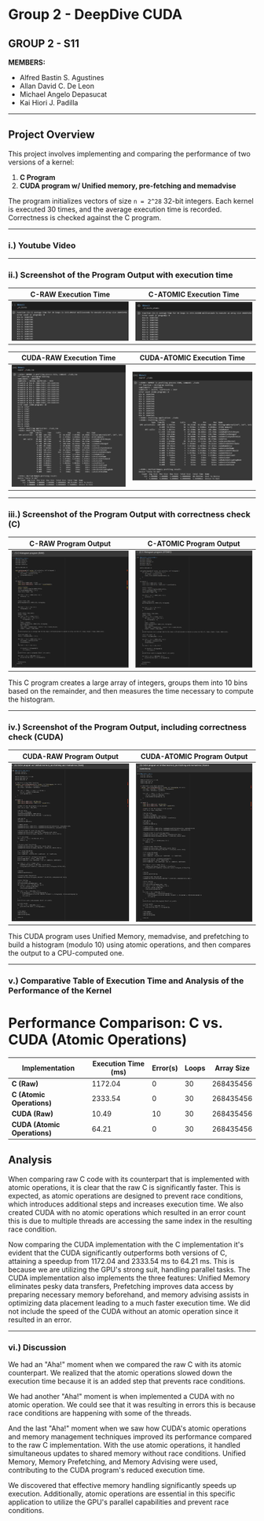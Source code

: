 # **Group 2 - DeepDive CUDA**
## **GROUP 2 - S11**

**MEMBERS:**

- Alfred Bastin S. Agustines
- Allan David C. De Leon
- Michael Angelo Depasucat
- Kai Hiori J. Padilla

---

## **Project Overview**
This project involves implementing and comparing the performance of two versions of a kernel:
1. **C Program**
2. **CUDA program w/ Unified memory, pre-fetching and memadvise**

The program initializes vectors of size `n = 2^28` 32-bit integers. Each kernel is executed 30 times, and the average execution time is recorded. Correctness is checked against the C program.

---
### **i.) Youtube Video**

---
### **ii.) Screenshot of the Program Output with execution time**

|    C-RAW Execution Time    |  C-ATOMIC Execution Time   |
| -------------------------- | -------------------------- |
| ![image alt](https://github.com/MichaelGelo/GRP2_DeepDive__CUDA/blob/96cb9686abe20d2501d79664baa5631bc0ffdc98/exec_times/c_raw_time.png) | ![image alt](https://github.com/MichaelGelo/GRP2_DeepDive__CUDA/blob/2b5c239959b103618c35c71af36e63d7e30ec97c/exec_times/c_atomic_time.png) |

|  CUDA-RAW Execution Time   | CUDA-ATOMIC Execution Time |
| -------------------------- | -------------------------- |
| ![image alt](https://github.com/MichaelGelo/GRP2_DeepDive__CUDA/blob/c0b72b88b28a034498f14ac7a904cb5d7c3d5ee4/exec_times/cuda_raw_time.png) | ![image alt](https://github.com/MichaelGelo/GRP2_DeepDive__CUDA/blob/c0b72b88b28a034498f14ac7a904cb5d7c3d5ee4/exec_times/cuda_atomic_time.png) |

---
### **iii.) Screenshot of the Program Output with correctness check (C)**

|    C-RAW Program Output    |  C-ATOMIC Program Output   |
| -------------------------- | -------------------------- |
| ![image alt](https://github.com/MichaelGelo/GRP2_DeepDive__CUDA/blob/109fe2955a4c98ece53e9150452256d4b46cd74a/exec_times/c_raw_code.png) | ![image alt](https://github.com/MichaelGelo/GRP2_DeepDive__CUDA/blob/7ed056cbc142f893707ae61cf539559a3b44507d/exec_times/c_atomic_code.png) |

This C program creates a large array of integers, groups them into 10 bins based on the remainder, and then measures the time necessary to compute the histogram.

---
### **iv.) Screenshot of the Program Output, including correctness check (CUDA)**

|  CUDA-RAW Program Output   | CUDA-ATOMIC Program Output |
| -------------------------- | -------------------------- |
| ![image alt](https://github.com/MichaelGelo/GRP2_DeepDive__CUDA/blob/109fe2955a4c98ece53e9150452256d4b46cd74a/exec_times/cuda_raw_code.png) | ![image alt](https://github.com/MichaelGelo/GRP2_DeepDive__CUDA/blob/109fe2955a4c98ece53e9150452256d4b46cd74a/exec_times/cuda_atomic_code.png) |

This CUDA program uses Unified Memory, memadvise, and prefetching to build a histogram (modulo 10) using atomic operations, and then compares the output to a CPU-computed one.

---
### **v.) Comparative Table of Execution Time and Analysis of the Performance of the Kernel**

# Performance Comparison: C vs. CUDA (Atomic Operations)

| Implementation               | Execution Time (ms) | Error(s) | Loops | Array Size |
|------------------------------|--------------------|---------|-------|------------|
| **C (Raw)**                  | 1172.04            | 0    | 30    | 268435456  |
| **C (Atomic Operations)**     | 2333.54            | 0    | 30    | 268435456  |
| **CUDA (Raw)**                | 10.49             | 10     | 30    | 268435456  |
| **CUDA (Atomic Operations)**  | 64.21              | 0     | 30    | 268435456  |


## Analysis

When comparing raw C code with its counterpart that is implemented with atomic operations, it is clear that the raw C is significantly faster. This is expected, as atomic operations are designed to prevent race conditions, which introduces additional steps and increases execution time. We also created CUDA with no atomic operations which resulted in an error count this is due to multiple threads are accessing the same index in the resulting race condition.

Now comparing the CUDA implementation with the C implementation it's evident that the CUDA significantly outperforms both versions of C, attaining a speedup from 1172.04 and 2333.54 ms to 64.21 ms. This is because we are utilizing the GPU's strong suit, handling parallel tasks. The CUDA implementation also implements the three features: Unified Memory eliminates pesky data transfers, Prefetching improves data access by preparing necessary memory beforehand, and memory advising assists in optimizing data placement leading to a much faster execution time. We did not include the speed of the CUDA without an atomic operation since it resulted in an error. 

---
### **vi.) Discussion**

We had an "Aha!" moment when we compared the raw C with its atomic counterpart. We realized that the atomic operations slowed down the execution time because it is an added step that prevents race conditions.

We had another "Aha!" moment is when implemented a CUDA with no atomic operation. We could see that it was resulting in errors this is because race conditions are happening with some of the threads.

And the last "Aha!" moment when we saw how CUDA's atomic operations and memory management techniques improved its performance compared to the raw C implementation. With the use atomic operations, it handled simultaneous updates to shared memory without race conditions. Unified Memory, Memory Prefetching, and Memory Advising were used, contributing to the CUDA program's reduced execution time.

We discovered that effective memory handling significantly speeds up execution. Additionally, atomic operations are essential in this specific application to utilize the GPU's parallel capabilities and prevent race conditions.


